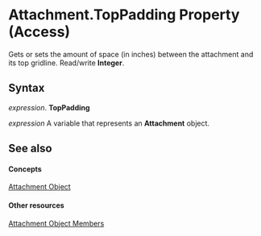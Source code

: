 
# Attachment.TopPadding Property (Access)

Gets or sets the amount of space (in inches) between the attachment and its top gridline. Read/write  **Integer**.


## Syntax

 _expression_. **TopPadding**

 _expression_ A variable that represents an **Attachment** object.


## See also


#### Concepts


[Attachment Object](b0756145-9012-f9b9-7df9-e168defed3bf.md)
#### Other resources


[Attachment Object Members](4294b913-7691-5f45-2c20-5137c2320620.md)
